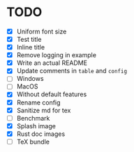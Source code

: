 # TODO

- [x] Uniform font size
- [x] Test title
- [x] Inline title
- [x] Remove logging in example
- [x] Write an actual README
- [x] Update comments in `table` and `config`
- [ ] Windows
- [ ] MacOS
- [x] Without default features
- [x] Rename config
- [x] Sanitize md for tex
- [ ] Benchmark
- [x] Splash image
- [x] Rust doc images
- [ ] TeX bundle